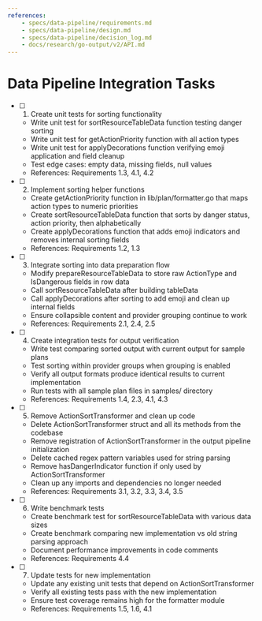 ```yaml
---
references:
    - specs/data-pipeline/requirements.md
    - specs/data-pipeline/design.md
    - specs/data-pipeline/decision_log.md
    - docs/research/go-output/v2/API.md
---
```

# Data Pipeline Integration Tasks

- [ ] 1. Create unit tests for sorting functionality
  - Write unit test for sortResourceTableData function testing danger sorting
  - Write unit test for getActionPriority function with all action types
  - Write unit test for applyDecorations function verifying emoji application and field cleanup
  - Test edge cases: empty data, missing fields, null values
  - References: Requirements 1.3, 4.1, 4.2

- [ ] 2. Implement sorting helper functions
  - Create getActionPriority function in lib/plan/formatter.go that maps action types to numeric priorities
  - Create sortResourceTableData function that sorts by danger status, action priority, then alphabetically
  - Create applyDecorations function that adds emoji indicators and removes internal sorting fields
  - References: Requirements 1.2, 1.3

- [ ] 3. Integrate sorting into data preparation flow
  - Modify prepareResourceTableData to store raw ActionType and IsDangerous fields in row data
  - Call sortResourceTableData after building tableData
  - Call applyDecorations after sorting to add emoji and clean up internal fields
  - Ensure collapsible content and provider grouping continue to work
  - References: Requirements 2.1, 2.4, 2.5

- [ ] 4. Create integration tests for output verification
  - Write test comparing sorted output with current output for sample plans
  - Test sorting within provider groups when grouping is enabled
  - Verify all output formats produce identical results to current implementation
  - Run tests with all sample plan files in samples/ directory
  - References: Requirements 1.4, 2.3, 4.1, 4.3

- [ ] 5. Remove ActionSortTransformer and clean up code
  - Delete ActionSortTransformer struct and all its methods from the codebase
  - Remove registration of ActionSortTransformer in the output pipeline initialization
  - Delete cached regex pattern variables used for string parsing
  - Remove hasDangerIndicator function if only used by ActionSortTransformer
  - Clean up any imports and dependencies no longer needed
  - References: Requirements 3.1, 3.2, 3.3, 3.4, 3.5

- [ ] 6. Write benchmark tests
  - Create benchmark test for sortResourceTableData with various data sizes
  - Create benchmark comparing new implementation vs old string parsing approach
  - Document performance improvements in code comments
  - References: Requirements 4.4

- [ ] 7. Update tests for new implementation
  - Update any existing unit tests that depend on ActionSortTransformer
  - Verify all existing tests pass with the new implementation
  - Ensure test coverage remains high for the formatter module
  - References: Requirements 1.5, 1.6, 4.1
